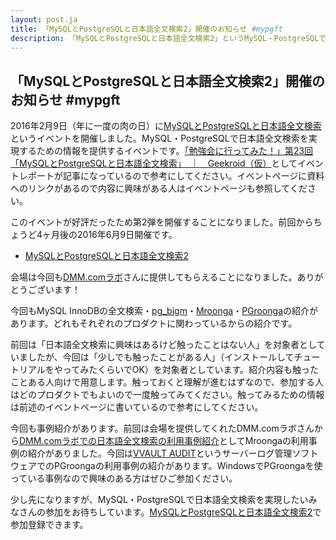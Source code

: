 ```yaml
---
layout: post.ja
title: 「MySQLとPostgreSQLと日本語全文検索2」開催のお知らせ #mypgft
description: 「MySQLとPostgreSQLと日本語全文検索2」というMySQL・PostgreSQLで日本語全文検索を実現するための情報を提供するイベントを開催します。
---
```


## 「MySQLとPostgreSQLと日本語全文検索2」開催のお知らせ #mypgft

2016年2月9日（年に一度の肉の日）に[MySQLとPostgreSQLと日本語全文検索](https://groonga.doorkeeper.jp/events/35295)というイベントを開催しました。MySQL・PostgreSQLで日本語全文検索を実現するための情報を提供するイベントです。[「勉強会に行ってみた！」第23回「MySQLとPostgreSQLと日本語全文検索」　｜　Geekroid（仮）](https://mynavi-agent.jp/it/geekroid/2016/03/23mysqlpostgresql.html)としてイベントレポートが記事になっているので参考にしてください。イベントページに資料へのリンクがあるので内容に興味がある人はイベントページも参照してください。

このイベントが好評だったため第2弾を開催することになりました。前回からちょうど4ヶ月後の2016年6月9日開催です。

  * [MySQLとPostgreSQLと日本語全文検索2](https://groonga.doorkeeper.jp/events/41770)

会場は今回も[DMM.comラボ](http://labo.dmm.com/)さんに提供してもらえることになりました。ありがとうございます！

今回もMySQL InnoDBの全文検索・[pg\_bigm](http://pgbigm.osdn.jp/)・[Mroonga](http://mroonga.org/ja/)・[PGroonga](http://pgroonga.github.io/ja/)の紹介があります。どれもそれぞれのプロダクトに関わっているからの紹介です。

前回は「日本語全文検索に興味はあるけど触ったことはない人」を対象者としていましたが、今回は「少しでも触ったことがある人」（インストールしてチュートリアルをやってみたくらいでOK）を対象者としています。紹介内容も触ったことある人向けで用意します。触っておくと理解が進むはずなので、参加する人はどのプロダクトでもよいので一度触ってみてください。触ってみるための情報は前述のイベントページに書いているので参考にしてください。

今回も事例紹介があります。前回は会場を提供してくれたDMM.comラボさんから[DMM.comラボでの日本語全文検索の利用事例紹介](http://www.slideshare.net/Shinonome/dmmcom-58050429)としてMroongaの利用事例の紹介がありました。今回は[VVAULT AUDIT](http://vvault.jp/product/vvault-audit/index.html)というサーバーログ管理ソフトウェアでのPGroongaの利用事例の紹介があります。WindowsでPGroongaを使っている事例なので興味のある方はぜひご参加ください。

少し先になりますが、MySQL・PostgreSQLで日本語全文検索を実現したいみなさんの参加をお待ちしています。[MySQLとPostgreSQLと日本語全文検索2](https://groonga.doorkeeper.jp/events/41770)で参加登録できます。
